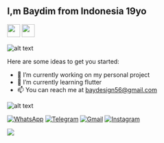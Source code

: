 
## I,m Baydim from Indonesia 19yo
<img 
src="https://camo.githubusercontent.com/e8e7b06ecf583bc040eb60e44eb5b8e0ecc5421320a92929ce21522dbc34c891/68747470733a2f2f6d656469612e67697068792e636f6d2f6d656469612f6876524a434c467a6361737252346961377a2f67697068792e676966" data-canonical-src="https://gyazo.com/eb5c5741b6a9a16c692170a41a49c858.png" width="30" />
<img src="https://camo.githubusercontent.com/d3359cb00ab0b5ed8f2e1fe3fceb4fbaf3b614340f8c0db99c17b9f50b351770/68747470733a2f2f656d6f6a69732e736c61636b6d6f6a69732e636f6d2f656d6f6a69732f696d616765732f313533313834393433302f343234362f626c6f622d73756e676c61737365732e6769663f31353331383439343330" data-canonical-src="https://gyazo.com/eb5c5741b6a9a16c692170a41a49c858.png" width="30" />

<!-- ![alt text](https://github-readme-stats.vercel.app/api/top-langs/?username=baydim&exclude_repo=cem_clipnet&layout=compact&theme=radical) -->
<!-- ![alt text](https://github-readme-stats.vercel.app/api?username=baydim&show_icons=true&theme=radical) -->
![alt text](https://activity-graph.herokuapp.com/graph?username=baydim&bg_color=000000&color=026700&line=026700&point=B5B8FF&area_color=181824&area=true&hide_border=true&custom_title=GitHub%20Commits%20Graph)


Here are some ideas to get you started:

- 🔭 I’m currently working on my personal project
- 🌱 I’m currently learning flutter
- :mailbox: You can reach me at baydesign56@gmail.com

![alt text](https://github-profile-trophy.vercel.app/?username=baydim)



[![WhatsApp](https://img.shields.io/badge/WhatsApp-25D366?style=for-the-badge&logo=whatsapp&logoColor=white)](https://wa.me/6285735379740)
[![Telegram](https://img.shields.io/badge/Telegram-26A5E4?style=for-the-badge&logo=telegram&logoColor=white)](https://www.t.me/temenyahidrogen)
[![Gmail](https://img.shields.io/badge/Gmail-EA4335?style=for-the-badge&logo=gmail&logoColor=white)](mailto:baydesign56@gmail.com.com?subject=github_message)
[![Instagram](https://img.shields.io/badge/Instagram-CA377D?style=for-the-badge&logo=instagram&logoColor=white)](https://www.instagram.com/baydim18?r=nametag)

![](https://komarev.com/ghpvc/?username=baydim&color=green&label=Views)
